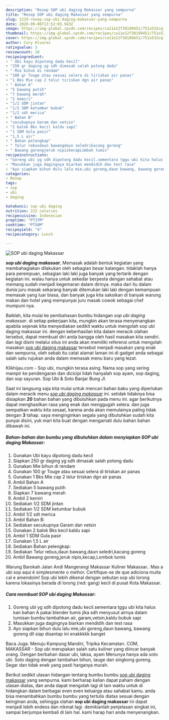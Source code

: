 ```yaml
---
description: "Resep SOP ubi daging Makassar yang sempurna"
title: "Resep SOP ubi daging Makassar yang sempurna"
slug: 2229-resep-sop-ubi-daging-makassar-yang-sempurna
date: 2020-09-06T13:52:03.943Z
image: https://img-global.cpcdn.com/recipes/ca11e12f38189451/751x532cq70/sop-ubi-daging-makassar-foto-resep-utama.jpg
thumbnail: https://img-global.cpcdn.com/recipes/ca11e12f38189451/751x532cq70/sop-ubi-daging-makassar-foto-resep-utama.jpg
cover: https://img-global.cpcdn.com/recipes/ca11e12f38189451/751x532cq70/sop-ubi-daging-makassar-foto-resep-utama.jpg
author: Cory Alvarez
ratingvalue: 3
reviewcount: 10
recipeingredient:
- " Ubi kayu dipotong dadu kecil"
- "250 gr daging yg sdh dimasak salah potong dadu"
- " Mie bihun di rendam"
- "100 gr Touge atau sesuai selera di tiriskan air panas"
- "1 Bks Mie cap 2 telur tiriskan dgn air panas"
- " Bahan A"
- "5 bawang putih"
- "7 bawang merah"
- "2 kemiri"
- "1/2 SDM jintan"
- "1/2 SDM ketumbar bubuk"
- "1/2 sdt merica"
- " Bahan B"
- "secukupnya Garam dan vetsin"
- "2 balok Bks kecil kaldu sapi"
- "1 SDM Gula pasir"
- "1,5 L air"
- " Bahan pelengkap"
- " Telur rebusdaun bawangdaun seledrikacang goreng"
- " Bawang gorengjeruk nipiskecapLombok tumis"
recipeinstructions:
- "Goreng ubi yg sdh dipotong dadu kecil.sementara tggu ubi kita halus kan bahan A pakai blender tumis jika sdh menyusut airnya dalam tumisan bumbu tambahkan air, garam,vetsin,kaldu bubuk sapi"
- "Masukkan juga dagingnya biarkan mendidih dan test rasa"
- "Ayo siapkan bihun dulu lalu mie,ubi goreng,daun bawang, bawang goreng dll siap disantap ini enakkkkk banget"
categories:
- Resep
tags:
- sop
- ubi
- daging

katakunci: sop ubi daging 
nutrition: 222 calories
recipecuisine: Indonesian
preptime: "PT37M"
cooktime: "PT50M"
recipeyield: "4"
recipecategory: Lunch

---
```



![SOP ubi daging Makassar](https://img-global.cpcdn.com/recipes/ca11e12f38189451/751x532cq70/sop-ubi-daging-makassar-foto-resep-utama.jpg)

<b><i>sop ubi daging makassar</i></b>, Memasak adalah bentuk kegiatan yang membahagiakan dilakukan oleh sebagian besar kalangan. tidaklah hanya para perempuan, sebagian laki laki juga banyak yang tertarik dengan kegiatan ini. walau hanya untuk sekedar berpesta dengan sahabat atau memang sudah menjadi kegemaran dalam dirinya. maka dari itu dalam dunia juru masak sekarang banyak ditemukan laki laki dengan kemampuan memasak yang luar biasa, dan banyak juga kita saksikan di banyak warung makan dan hotel yang mempunyai juru masak cowok sebagai chef mumpuni nya.

Baiklah, kita mulai ke pembahasan bumbu hidangan <i>sop ubi daging makassar</i>. di setiap pekerjaan kita, mungkin akan terasa menyenangkan apabila sejenak kita menyediakan sedikit waktu untuk mengolah sop ubi daging makassar ini. dengan keberhasilan kita dalam meracik olahan tersebut, dapat membuat diri anda bangga oleh hasil masakan kita sendiri. dan lagi disini melalui situs ini anda akan memiliki referensi untuk mengolah masakan <u>sop ubi daging makassar</u> tersebut menjadi masakan yang enak dan sempurna, oleh sebab itu catat alamat laman ini di gadget anda sebagai salah satu rujukan anda dalam memasak menu baru yang lezat.

Klikhijau.com - Sop ubi, mungkin terasa asing. Nama sop yang sering mampir ke pendengaran dan dicicipi lidah hanyalah sop ayam, sop daging, dan sop sayuran. Sop Ubi &amp; Soto Banjar Bung Jl.


Saat ini langsung saja kita mulai untuk mencari bahan baku yang diperlukan dalam meracik menu <u><i>sop ubi daging makassar</i></u> ini. setidak tidaknya bisa disiapkan <b>20</b> bahan bahan yang dibutuhkan pada menu ini. agar berikutnya dapat menghasilkan rasa yang enak dan menggugah selera. dan juga sempatkan waktu kita sesaat, karena anda akan memulainya paling tidak dengan <b>3</b> tahap. saya menginginkan segala yang dibutuhkan sudah kita punyai disini, yuk mari kita buat dengan mengamati dulu bahan bahan dibawah ini.

<!--inarticleads1-->

##### Bahan-bahan dan bumbu yang dibutuhkan dalam menyiapkan SOP ubi daging Makassar:

1. Gunakan  Ubi kayu dipotong dadu kecil
1. Siapkan 250 gr daging yg sdh dimasak salah potong dadu
1. Gunakan  Mie bihun di rendam
1. Gunakan 100 gr Touge atau sesuai selera di tiriskan air panas
1. Gunakan 1 Bks Mie cap 2 telur tiriskan dgn air panas
1. Ambil  Bahan A
1. Sediakan 5 bawang putih
1. Siapkan 7 bawang merah
1. Ambil 2 kemiri
1. Sediakan 1/2 SDM jintan
1. Sediakan 1/2 SDM ketumbar bubuk
1. Ambil 1/2 sdt merica
1. Ambil  Bahan B:
1. Sediakan secukupnya Garam dan vetsin
1. Gunakan 2 balok Bks kecil kaldu sapi
1. Ambil 1 SDM Gula pasir
1. Gunakan 1,5 L air
1. Sediakan  Bahan pelengkap:
1. Sediakan  Telur rebus,daun bawang,daun seledri,kacang goreng
1. Ambil  Bawang goreng,jeruk nipis,kecap,Lombok tumis


Warung Barokah Jalan Andi Mangerangi Makassar Kuliner Makassar.. Mas a ubi sop aqui é simplesmente o melhor. Certifique-se de que adiciona muita cal e amendoim! Sop ubi lebih dikenal dengan sebutan sop ubi lorong karena lokasinya berada di lorong (red: gang) kecil di pusat Kota Makassar. 

<!--inarticleads2-->

##### Cara membuat SOP ubi daging Makassar:

1. Goreng ubi yg sdh dipotong dadu kecil.sementara tggu ubi kita halus kan bahan A pakai blender tumis jika sdh menyusut airnya dalam tumisan bumbu tambahkan air, garam,vetsin,kaldu bubuk sapi
1. Masukkan juga dagingnya biarkan mendidih dan test rasa
1. Ayo siapkan bihun dulu lalu mie,ubi goreng,daun bawang, bawang goreng dll siap disantap ini enakkkkk banget


Baca Juga: Menuju Kampung Mandiri, Tripika Kecamatan. COM, MAKASSAR - Sop ubi merupakan salah satu kuliner yang diincar banyak orang. Dengan berbahan dasar ubi, laksa, ayam Menunya hanya ada soto ubi. Soto daging dengan tambahan bihun, tauge dan singkong goreng. Segar dan tidak enek yang pasti harganya murah. 

Berikut sedikit ulasan hidangan tentang bumbu bumbu <u>sop ubi daging makassar</u> yang sempurna. kami berharap kalian dapat paham dengan ulasan diatas, dan anda dapat mengolah lagi di lain waktu untuk di hidangkan dalam berbagai even even keluarga atau sahabat kamu. anda bisa menambahkan bumbu bumbu yang tertulis diatas sesuai dengan keinginan anda, sehingga olahan <b>sop ubi daging makassar</b> ini dapat menjadi lebih endess dan nikmat lagi. demikianlah penjelasan singkat ini, sampai berjumpa kembali di lain hal. kami harap hari anda menyenangkan.
